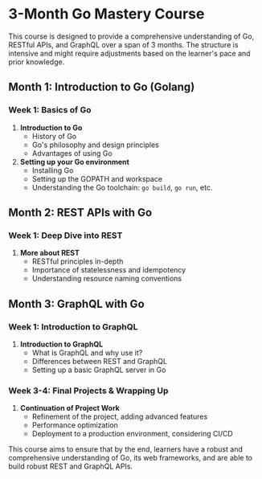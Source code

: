 # 3-Month Go Mastery Course

This course is designed to provide a comprehensive understanding of Go, RESTful APIs, and GraphQL over a span of 3 months. The structure is intensive and might require adjustments based on the learner's pace and prior knowledge.

## Month 1: Introduction to Go (Golang)

### Week 1: Basics of Go

1. **Introduction to Go**
   - History of Go
   - Go's philosophy and design principles
   - Advantages of using Go
2. **Setting up your Go environment**
   - Installing Go
   - Setting up the GOPATH and workspace
   - Understanding the Go toolchain: `go build`, `go run`, etc.



## Month 2: REST APIs with Go

### Week 1: Deep Dive into REST

1. **More about REST**
   - RESTful principles in-depth
   - Importance of statelessness and idempotency
   - Understanding resource naming conventions



## Month 3: GraphQL with Go

### Week 1: Introduction to GraphQL

1. **Introduction to GraphQL**
   - What is GraphQL and why use it?
   - Differences between REST and GraphQL
   - Setting up a basic GraphQL server in Go



### Week 3-4: Final Projects & Wrapping Up

1. **Continuation of Project Work**
   - Refinement of the project, adding advanced features
   - Performance optimization
   - Deployment to a production environment, considering CI/CD

This course aims to ensure that by the end, learners have a robust and comprehensive understanding of Go, its web frameworks, and are able to build robust REST and GraphQL APIs.
